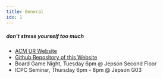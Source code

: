 ```yaml
---
title: General
idx: 1
---
```


##### don't stress yourself too much

- [ACM UR Website](https://acmurichmond.github.io/)
- [Github Repository of this Website](https://github.com/acmUR/bestcs)
- Board Game Night, Tuesday 6pm @ Jepson Second Floor
- ICPC Seminar, Thursday 6pm - 8pm @ Jepson G03
